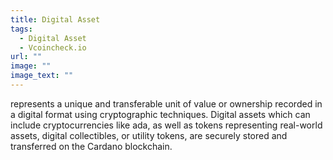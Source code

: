 ```yaml
---
title: Digital Asset
tags:
  - Digital Asset
  - Vcoincheck.io
url: ""
image: ""
image_text: ""
---
```


represents a unique and transferable unit of value or ownership recorded in a digital format using cryptographic techniques. Digital assets which can include cryptocurrencies like ada, as well as tokens representing real-world assets, digital collectibles, or utility tokens, are securely stored and transferred on the Cardano blockchain.
